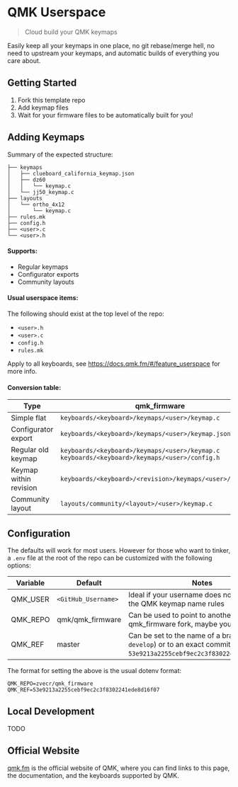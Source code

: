 # QMK Userspace

> Cloud build your QMK keymaps

Easily keep all your keymaps in one place, no git rebase/merge hell, no need to upstream your keymaps, and automatic builds of everything you care about.

## Getting Started

1. Fork this template repo
1. Add keymap files
1. Wait for your firmware files to be automatically built for you!

## Adding Keymaps

Summary of the expected structure:
```
├── keymaps
│   ├── clueboard_california_keymap.json
│   ├── dz60
│   │   └── keymap.c
│   └── jj50_keymap.c
├── layouts
│   └── ortho_4x12
│       └── keymap.c
├── rules.mk
├── config.h
├── <user>.c
└── <user>.h
```

#### Supports:

* Regular keymaps
* Configurator exports
* Community layouts

#### Usual userspace items:

The following should exist at the top level of the repo:

* `<user>.h`
* `<user>.c`
* `config.h`
* `rules.mk`

Apply to all keyboards, see <https://docs.qmk.fm/#/feature_userspace> for more info.

#### Conversion table:

| Type | qmk_firmware | qmk_userspace |
|---|---|---|
| Simple flat | `keyboards/<keyboard>/keymaps/<user>/keymap.c` | `keymaps/<keyboard>_keymap.c` |
| Configurator export | `keyboards/<keyboard>/keymaps/<user>/keymap.json` | `keymaps/<keyboard>_keymap.json` |
| Regular old keymap | `keyboards/<keyboard>/keymaps/<user>/keymap.c`<br>`keyboards/<keyboard>/keymaps/<user>/config.h` | `keymaps/<keyboard>/keymap.c`<br>`keymaps/<keyboard>/config.h` |
| Keymap within revision | `keyboards/<keyboard>/<revision>/keymaps/<user>/keymap.c` | `keymaps/<keyboard>/<revision>/keymap.c` |
| Community layout | `layouts/community/<layout>/<user>/keymap.c` | `layouts/<layout>/keymap.c` |

## Configuration

The defaults will work for most users. However for those who want to tinker, a `.env` file at the root of the repo can be customized with the following options:

| Variable | Default | Notes|
|---|---|---|
| QMK_USER | `<GitHub_Username>` | Ideal if your username does not conform to the QMK keymap name rules |
| QMK_REPO | qmk/qmk_firmware | Can be used to point to another qmk_firmware fork, maybe your own? |
| QMK_REF | master | Can be set to the name of a branch ( eg `develop`) or to an exact commit ( eg `53e9213a2255cebf9ec2c3f8302241ede8d16f07`) |

The format for setting the above is the usual dotenv format:

```properties
QMK_REPO=zvecr/qmk_firmware
QMK_REF=53e9213a2255cebf9ec2c3f8302241ede8d16f07
```

## Local Development

TODO

## Official Website

[qmk.fm](https://qmk.fm) is the official website of QMK, where you can find links to this page, the documentation, and the keyboards supported by QMK.
